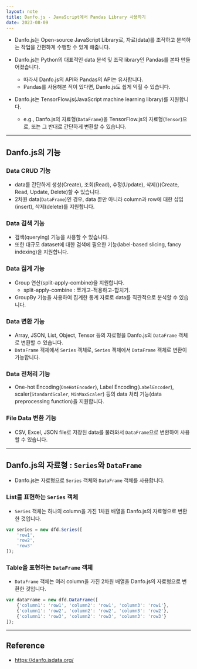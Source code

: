 ```yaml
---
layout: note
title: Danfo.js - JavaScript에서 Pandas Library 사용하기
date: 2023-08-09
---
```





- Danfo.js는 Open-source JavaScript Library로, 자료(data)를 조작하고 분석하는 작업을 간편하게 수행할 수 있게 해줍니다.

- Danfo.js는 Python의 대표적인 data 분석 및 조작 library인 Pandas를 본따 만들어졌습니다.
    - 따라서 Danfo.js의 API와 Pandas의 API는 유사합니다.
    - Pandas를 사용해본 적이 있다면, Danfo.js도 쉽게 익힐 수 있습니다.

- Danfo.js는 TensorFlow.js(JavaScript machine learning library)를 지원합니다.
    - e.g., Danfo.js의 자료형(`DataFrame`)을 TensorFlow.js의 자료형(`Tensor`)으로, 또는 그 반대로 간단하게 변환할 수 있습니다.




---




## Danfo.js의 기능


### Data CRUD 기능

- data를 간단하게 생성(Create), 조회(Read), 수정(Update), 삭제()(Create, Read, Update, Delete)할 수 있습니다.
- 2차원 data(`DataFrame`)인 경우, data 뿐만 아니라 column과 row에 대한 삽입(insert), 삭제(delete)를 지원합니다.


### Data 검색 기능

- 검색(querying) 기능을 사용할 수 있습니다.
- 또한 대규모 dataset에 대한 검색에 필요한 기능(label-based slicing, fancy indexing)을 지원합니다.


### Data 집계 기능

- Group 연산(split-apply-combine)을 지원합니다.
    - split-apply-combine : 쪼개고-적용하고-합치기.
- GroupBy 기능을 사용하여 집계한 통계 자료로 data를 직관적으로 분석할 수 있습니다.


### Data 변환 기능

- Array, JSON, List, Object, Tensor 등의 자료형을 Danfo.js의 `DataFrame` 객체로 변환할 수 있습니다.
- `DataFrame` 객체에서 `Series` 객체로, `Series` 객체에서 `DataFrame` 객체로 변환이 가능합니다.


### Data 전처리 기능

- One-hot Encoding(`OneHotEncoder`), Label Encoding(`LabelEncoder`), scaler(`StandardScaler`, `MinMaxScaler`) 등의 data 처리 기능(data preprocessing function)을 지원합니다.


### File Data 변환 기능

- CSV, Excel, JSON file로 저장된 data를 불러와서 `DataFrame`으로 변환하여 사용할 수 있습니다.




---




## Danfo.js의 자료형 : `Series`와 `DataFrame`

- Danfo.js는 자료형으로 `Series` 객체와 `DataFrame` 객체를 사용합니다.


### List를 표현하는 `Series` 객체

- `Series` 객체는 하나의 column을 가진 1차원 배열을 Danfo.js의 자료형으로 변환한 것입니다.

```js
var series = new dfd.Series([
    'row1',
    'row2',
    'row3'
]);
```


### Table을 표현하는 `DataFrame` 객체

- `DataFrame` 객체는 여러 column을 가진 2차원 배열을 Danfo.js의 자료형으로 변환한 것입니다.

```js
var dataFrame = new dfd.DataFrame([
    {'column1': 'row1', 'column2': 'row1', 'column3': 'row1'},
    {'column1': 'row2', 'column2': 'row2', 'column3': 'row2'},
    {'column1': 'row3', 'column2': 'row3', 'column3': 'row3'}
]); 
```




---




## Reference

- <https://danfo.jsdata.org/>

